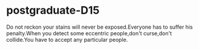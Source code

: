 # postgraduate-D15
Do not reckon your stains will never be exposed.Everyone has to suffer his penalty.When you detect some eccentric people,don't curse,don't collide.You have to accept any particular people.
